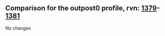 ## Comparison for the outpost0 profile, rvn: [1379](https://github.com/PRO100KatYT/FortniteProfileRevisions/tree/main/profiles/outpost0/1379%20outpost0.json)-[1381](https://github.com/PRO100KatYT/FortniteProfileRevisions/tree/main/profiles/outpost0/1381%20outpost0.json)

No changes
